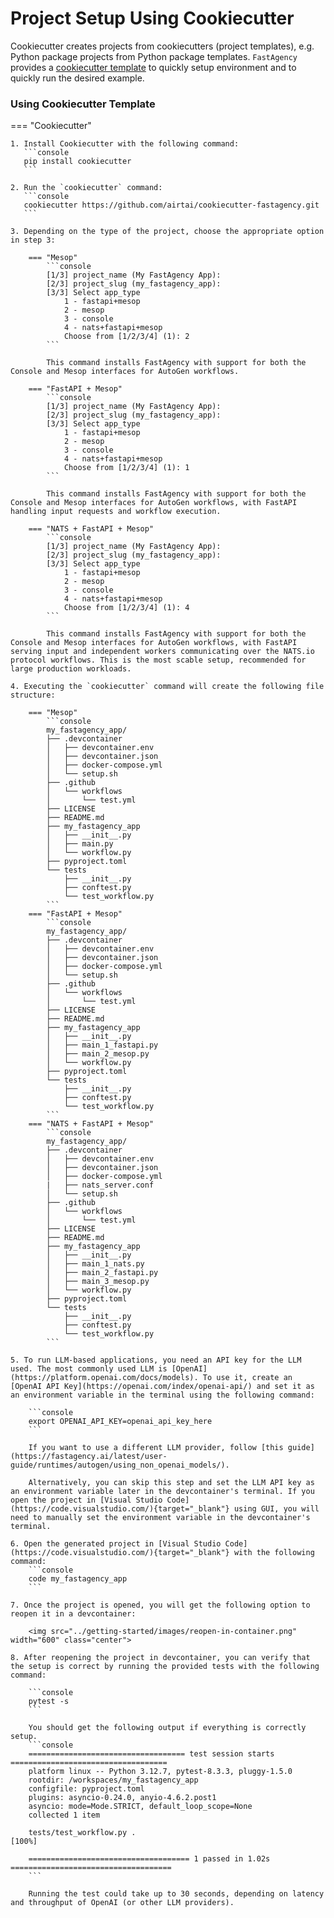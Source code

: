 # Project Setup Using Cookiecutter

Cookiecutter creates projects from cookiecutters (project templates), e.g. Python package projects from Python package templates. `FastAgency` provides a [cookiecutter template](https://github.com/airtai/cookiecutter-fastagency) to quickly setup environment and to quickly run the desired example.

### Using Cookiecutter Template

=== "Cookiecutter"

    1. Install Cookiecutter with the following command:
       ```console
       pip install cookiecutter
       ```

    2. Run the `cookiecutter` command:
       ```console
       cookiecutter https://github.com/airtai/cookiecutter-fastagency.git
       ```

    3. Depending on the type of the project, choose the appropriate option in step 3:

        === "Mesop"
            ```console
            [1/3] project_name (My FastAgency App):
            [2/3] project_slug (my_fastagency_app):
            [3/3] Select app_type
                1 - fastapi+mesop
                2 - mesop
                3 - console
                4 - nats+fastapi+mesop
                Choose from [1/2/3/4] (1): 2
            ```

            This command installs FastAgency with support for both the Console and Mesop interfaces for AutoGen workflows.

        === "FastAPI + Mesop"
            ```console
            [1/3] project_name (My FastAgency App):
            [2/3] project_slug (my_fastagency_app):
            [3/3] Select app_type
                1 - fastapi+mesop
                2 - mesop
                3 - console
                4 - nats+fastapi+mesop
                Choose from [1/2/3/4] (1): 1
            ```

            This command installs FastAgency with support for both the Console and Mesop interfaces for AutoGen workflows, with FastAPI handling input requests and workflow execution.

        === "NATS + FastAPI + Mesop"
            ```console
            [1/3] project_name (My FastAgency App):
            [2/3] project_slug (my_fastagency_app):
            [3/3] Select app_type
                1 - fastapi+mesop
                2 - mesop
                3 - console
                4 - nats+fastapi+mesop
                Choose from [1/2/3/4] (1): 4
            ```

            This command installs FastAgency with support for both the Console and Mesop interfaces for AutoGen workflows, with FastAPI serving input and independent workers communicating over the NATS.io protocol workflows. This is the most scable setup, recommended for large production workloads.

    4. Executing the `cookiecutter` command will create the following file structure:

        === "Mesop"
            ```console
            my_fastagency_app/
            ├── .devcontainer
            │   ├── devcontainer.env
            │   ├── devcontainer.json
            │   ├── docker-compose.yml
            │   └── setup.sh
            ├── .github
            │   └── workflows
            │       └── test.yml
            ├── LICENSE
            ├── README.md
            ├── my_fastagency_app
            │   ├── __init__.py
            │   ├── main.py
            │   └── workflow.py
            ├── pyproject.toml
            └── tests
                ├── __init__.py
                ├── conftest.py
                └── test_workflow.py
            ```
        === "FastAPI + Mesop"
            ```console
            my_fastagency_app/
            ├── .devcontainer
            │   ├── devcontainer.env
            │   ├── devcontainer.json
            │   ├── docker-compose.yml
            │   └── setup.sh
            ├── .github
            │   └── workflows
            │       └── test.yml
            ├── LICENSE
            ├── README.md
            ├── my_fastagency_app
            │   ├── __init__.py
            │   ├── main_1_fastapi.py
            │   ├── main_2_mesop.py
            │   └── workflow.py
            ├── pyproject.toml
            └── tests
                ├── __init__.py
                ├── conftest.py
                └── test_workflow.py
            ```
        === "NATS + FastAPI + Mesop"
            ```console
            my_fastagency_app/
            ├── .devcontainer
            │   ├── devcontainer.env
            │   ├── devcontainer.json
            │   ├── docker-compose.yml
            |   ├── nats_server.conf
            │   └── setup.sh
            ├── .github
            │   └── workflows
            │       └── test.yml
            ├── LICENSE
            ├── README.md
            ├── my_fastagency_app
            │   ├── __init__.py
            │   ├── main_1_nats.py
            │   ├── main_2_fastapi.py
            │   ├── main_3_mesop.py
            │   └── workflow.py
            ├── pyproject.toml
            └── tests
                ├── __init__.py
                ├── conftest.py
                └── test_workflow.py
            ```

    5. To run LLM-based applications, you need an API key for the LLM used. The most commonly used LLM is [OpenAI](https://platform.openai.com/docs/models). To use it, create an [OpenAI API Key](https://openai.com/index/openai-api/) and set it as an environment variable in the terminal using the following command:

        ```console
        export OPENAI_API_KEY=openai_api_key_here
        ```

        If you want to use a different LLM provider, follow [this guide](https://fastagency.ai/latest/user-guide/runtimes/autogen/using_non_openai_models/).

        Alternatively, you can skip this step and set the LLM API key as an environment variable later in the devcontainer's terminal. If you open the project in [Visual Studio Code](https://code.visualstudio.com/){target="_blank"} using GUI, you will need to manually set the environment variable in the devcontainer's terminal.

    6. Open the generated project in [Visual Studio Code](https://code.visualstudio.com/){target="_blank"} with the following command:
        ```console
        code my_fastagency_app
        ```

    7. Once the project is opened, you will get the following option to reopen it in a devcontainer:

        <img src="../getting-started/images/reopen-in-container.png" width="600" class="center">

    8. After reopening the project in devcontainer, you can verify that the setup is correct by running the provided tests with the following command:

        ```console
        pytest -s
        ```

        You should get the following output if everything is correctly setup.
        ```console
        =================================== test session starts ===================================
        platform linux -- Python 3.12.7, pytest-8.3.3, pluggy-1.5.0
        rootdir: /workspaces/my_fastagency_app
        configfile: pyproject.toml
        plugins: asyncio-0.24.0, anyio-4.6.2.post1
        asyncio: mode=Mode.STRICT, default_loop_scope=None
        collected 1 item

        tests/test_workflow.py .                                                            [100%]

        ==================================== 1 passed in 1.02s ====================================
        ```

        Running the test could take up to 30 seconds, depending on latency and throughput of OpenAI (or other LLM providers).
